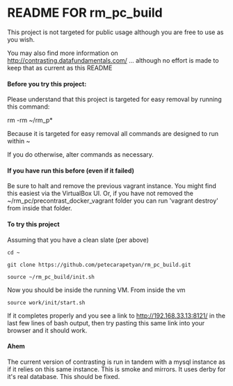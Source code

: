 # README FOR rm_pc_build

This project is not targeted for public usage although you are free to use as you wish.

You may also find more information on http://contrasting.datafundamentals.com/ ... although no effort is made to keep that as current as this README

#### Before you try this project:

Please understand that this project is targeted for easy removal by running this command:

rm -rm ~/rm_p*

Because it is targeted for easy removal all commands are designed to run within ~ 

If you do otherwise, alter commands as necessary.

#### If you have run this before (even if it failed)

Be sure to halt and remove the previous vagrant instance. You might find this easiest via the VirtualBox UI. Or, if you have not removed the ~/rm_pc/precontrast_docker_vagrant folder you can run 'vagrant destroy' from inside that folder.

#### To try this project

Assuming that you have a clean slate (per above)

```
cd ~

git clone https://github.com/petecarapetyan/rm_pc_build.git

source ~/rm_pc_build/init.sh
```

Now you should be inside the running VM. From inside the vm

```
source work/init/start.sh
```

If it completes properly and you see a link to http://192.168.33.13:8121/ in the last few lines of bash output, then try pasting this same link into your browser and it should work.

#### Ahem

The current version of contrasting is run in tandem with a mysql instance as if it relies on this same instance. This is smoke and mirrors. It uses derby for it's real database. This should be fixed.
